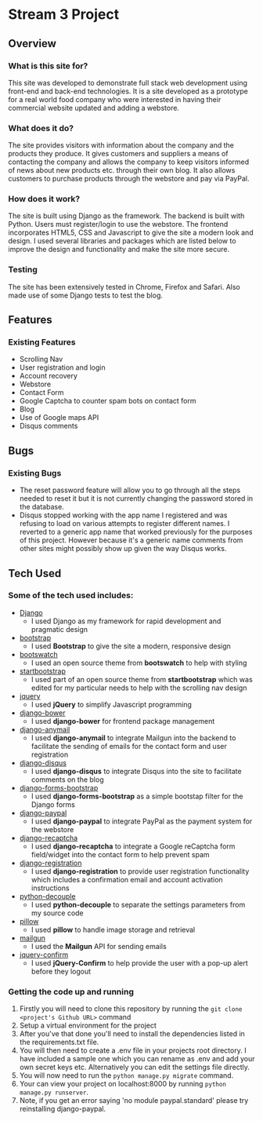 # Stream 3 Project

## Overview

### What is this site for?
This site was developed to demonstrate full stack web development using front-end and back-end technologies. 
It is a site developed as a prototype for a real world food company who were interested in having their commercial website updated and
adding a webstore.

### What does it do?
The site provides visitors with information about the company and the products they produce. It gives customers and suppliers
a means of contacting the company and allows the company to keep visitors informed of news about new products etc. through
their own blog. It also allows customers to purchase products through the webstore and pay via PayPal.

### How does it work?
The site is built using Django as the framework. The backend is built with Python. Users must register/login to
use the webstore. The frontend incorporates HTML5, CSS and Javascript to give the site a modern look and design.
I used several libraries and packages which are listed below to improve the design and functionality and make the site more secure.

### Testing
The site has been extensively tested in Chrome, Firefox and Safari. Also made use of some Django tests to test the blog.

## Features

### Existing Features
- Scrolling Nav
- User registration and login
- Account recovery
- Webstore
- Contact Form
- Google Captcha to counter spam bots on contact form
- Blog
- Use of Google maps API
- Disqus comments

## Bugs

### Existing Bugs
- The reset password feature will allow you to go through all the steps needed to reset it but it is not currently changing the password stored in the database.
- Disqus stopped working with the app name I registered and was refusing to load on various attempts to register different names. I reverted to a generic app name that worked previously for the purposes of this project. However because it's a generic name comments from other sites might possibly show up given the way Disqus works.

## Tech Used

### Some of the tech used includes:
- [Django](https://www.djangoproject.com/)
    - I used Django as my framework for rapid development and pragmatic design 
- [bootstrap](https://getbootstrap.com/)
    - I used **Bootstrap** to give the site a modern, responsive design
- [bootswatch](https://bootswatch.com/)
    - I used an open source theme from **bootswatch** to help with styling
- [startbootstrap](https://startbootstrap.com/)
    - I used part of an open source theme from **startbootstrap** which was edited for my particular needs to help with the scrolling nav design
- [jquery](https://jquery.com/)
    - I used **jQuery** to simplify Javascript programming
- [django-bower](https://github.com/nvbn/django-bower)
    - I used **django-bower** for frontend package management
- [django-anymail](https://github.com/anymail/django-anymail)
    - I used **django-anymail** to integrate Mailgun into the backend to facilitate the sending of emails for the contact form and user registration
- [django-disqus](https://django-disqus.readthedocs.io/en/latest/)
    - I used **django-disqus** to integrate Disqus into the site to facilitate comments on the blog
- [django-forms-bootstrap](https://github.com/pinax/django-forms-bootstrap)
    - I used **django-forms-bootstrap** as a simple bootstap filter for the Django forms
- [django-paypal](https://github.com/spookylukey/django-paypal)
    - I used **django-paypal** to integrate PayPal as the payment system for the webstore
- [django-recaptcha](https://github.com/praekelt/django-recaptcha)
    - I used **django-recaptcha** to integrate a Google reCaptcha form field/widget into the contact form to help prevent spam
- [django-registration](https://django-registration.readthedocs.io/en/2.2/)
    - I used **django-registration** to provide user registration functionality which includes a confirmation email and account activation instructions
- [python-decouple](https://pypi.python.org/pypi/python-decouple)
    - I used **python-decouple** to separate the settings parameters from my source code
- [pillow](https://python-pillow.org/)
    - I used **pillow** to handle image storage and retrieval
- [mailgun](https://www.mailgun.com/)
    - I used the **Mailgun** API for sending emails
- [jquery-confirm](https://craftpip.github.io/jquery-confirm/)
    - I used **jQuery-Confirm** to help provide the user with a pop-up alert before they logout
    
### Getting the code up and running
1. Firstly you will need to clone this repository by running the `git clone <project's Github URL>` command
2. Setup a virtual environment for the project
3. After you've that done you'll need to install the dependencies listed in the requirements.txt file.
4. You will then need to create a .env file in your projects root directory. I have included a sample one which you can rename as .env and add your own secret keys etc. Alternatively you can edit the settings file directly.
5. You will now need to run the `python manage.py migrate` command.
6. Your can view your project on localhost:8000 by running `python manage.py runserver`.
7. Note, if you get an error saying 'no module paypal.standard' please try reinstalling django-paypal.



